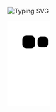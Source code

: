 <!---
- 👋 Hi, I’m @redwane-ai
- 👀 I’m interested in ...
- 🌱 I’m currently learning ...
- 💞️ I’m looking to collaborate on ...
- 📫 How to reach me ...
--->

![Typing SVG](https://readme-typing-svg.demolab.com?font=Fira+Code&pause=1000&width=435&lines=Hello+!;I'm+@redwane-ai;...)

<img src="https://raw.githubusercontent.com/muhiqsimui/muhiqsimui/output/github-contribution-grid-snake.svg" />




<!---
redwane-ai/redwane-ai is a ✨ special ✨ repository because its `README.md` (this file) appears on your GitHub profile.
You can click the Preview link to take a look at your changes.
--->
